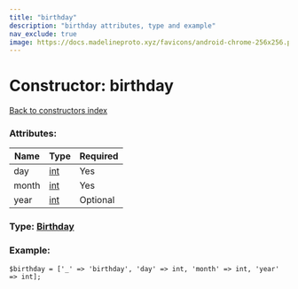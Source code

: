 ```yaml
---
title: "birthday"
description: "birthday attributes, type and example"
nav_exclude: true
image: https://docs.madelineproto.xyz/favicons/android-chrome-256x256.png
---
```

# Constructor: birthday  
[Back to constructors index](/API_docs/constructors/index.html)



### Attributes:

| Name     |    Type       | Required |
|----------|---------------|----------|
|day|[int](/API_docs/types/int.html) | Yes|
|month|[int](/API_docs/types/int.html) | Yes|
|year|[int](/API_docs/types/int.html) | Optional|



### Type: [Birthday](/API_docs/types/Birthday.html)


### Example:

```
$birthday = ['_' => 'birthday', 'day' => int, 'month' => int, 'year' => int];
```  
